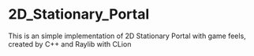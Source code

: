 # 2D_Stationary_Portal
This is an simple implementation of 2D Stationary Portal with game feels, created by C++ and Raylib with CLion
